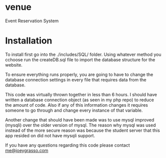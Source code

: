 venue
=====

Event Reservation System


Installation
=====

To install first go into the ./includes/SQL/ folder. Using whatever method you cchoose run the createDB.sql file to import the database structure for the website.

To ensure everything runs properly, you are going to have to change the database connection settings in every file that requires data from the database.

This code was virtually thrown together in less than 6 hours. I should have written a database connection object (as seen in my php repo) to reduce the amount of code. Also if any of this information changes it requires someone to go through and change every instance of that variable.

Another change that should have been made was to use mysql improved (mysqli) over the older version of mysql. The reason why mysql was used instead of the more secure reason was because the student server that this app resided on did not have mysqli support. 

If you have any questions regarding this code please contact me@joeygrasso.com
